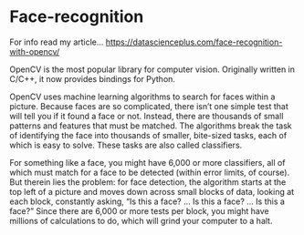 # Face-recognition
For info read my article...
https://datascienceplus.com/face-recognition-with-opencv/

OpenCV is the most popular library for computer vision. Originally written in C/C++, it now provides bindings for Python.

OpenCV uses machine learning algorithms to search for faces within a picture. Because faces are so complicated, there isn’t one simple test that will tell you if it found a face or not. Instead, there are thousands of small patterns and features that must be matched. The algorithms break the task of identifying the face into thousands of smaller, bite-sized tasks, each of which is easy to solve. These tasks are also called classifiers.

For something like a face, you might have 6,000 or more classifiers, all of which must match for a face to be detected (within error limits, of course). But therein lies the problem: for face detection, the algorithm starts at the top left of a picture and moves down across small blocks of data, looking at each block, constantly asking, “Is this a face? … Is this a face? … Is this a face?” Since there are 6,000 or more tests per block, you might have millions of calculations to do, which will grind your computer to a halt.


